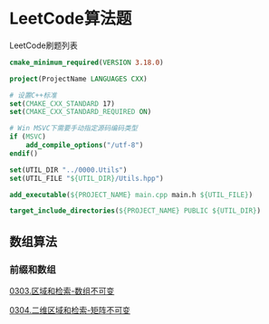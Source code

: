 # LeetCode算法题

LeetCode刷题列表

```cmake
cmake_minimum_required(VERSION 3.18.0)

project(ProjectName LANGUAGES CXX)

# 设置C++标准
set(CMAKE_CXX_STANDARD 17)
set(CMAKE_CXX_STANDARD_REQUIRED ON)

# Win MSVC下需要手动指定源码编码类型
if (MSVC)
    add_compile_options("/utf-8")
endif()

set(UTIL_DIR "../0000.Utils")
set(UTIL_FILE "${UTIL_DIR}/Utils.hpp")

add_executable(${PROJECT_NAME} main.cpp main.h ${UTIL_FILE})

target_include_directories(${PROJECT_NAME} PUBLIC ${UTIL_DIR})

```

## 数组算法

### 前缀和数组

[0303.区域和检索-数组不可变](./0303.区域和检索-数组不可变/README.md)

[0304.二维区域和检索-矩阵不可变](./0304.二维区域和检索-矩阵不可变/README.md)
